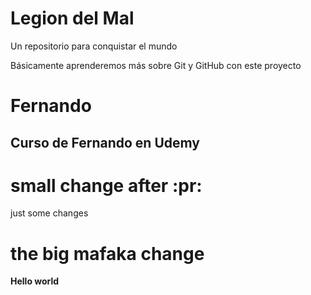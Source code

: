 # Legion del Mal
Un repositorio para conquistar el mundo

Básicamente aprenderemos más sobre Git y GitHub con este proyecto


# Fernando


## Curso de Fernando en Udemy

# small change after :pr:

just some changes

# the big mafaka change 
 **Hello world**